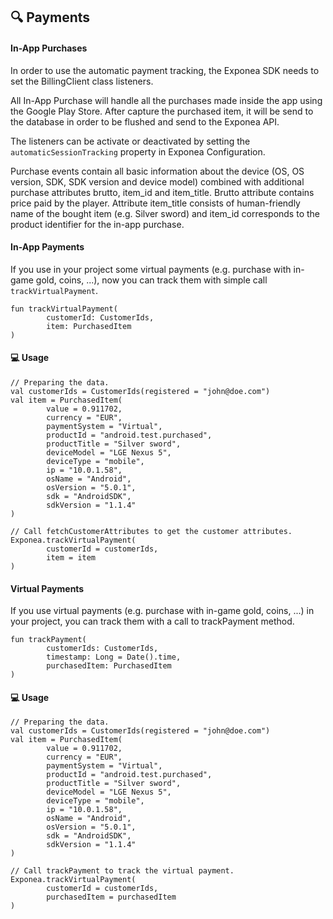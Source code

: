 ## 🔍 Payments

#### In-App Purchases

In order to use the automatic payment tracking, the Exponea SDK needs to set the BillingClient class listeners.

All In-App Purchase will handle all the purchases made inside the
app using the Google Play Store. After capture the purchased item, it will be send to the database in order to be flushed and send to the Exponea API.

The listeners can be activate or deactivated by setting the `automaticSessionTracking` property in Exponea Configuration.

Purchase events contain all basic information about the device (OS, OS version, SDK, SDK version and device model) combined with additional purchase attributes brutto, item_id and item_title. Brutto attribute contains price paid by the player. Attribute item_title consists of human-friendly name of the bought item (e.g. Silver sword) and item_id corresponds to the product identifier for the in-app purchase.

#### In-App Payments

If you use in your project some virtual payments (e.g. purchase with in-game gold, coins, ...), now you can track them with simple call `trackVirtualPayment`.

```
fun trackVirtualPayment(
        customerId: CustomerIds,
        item: PurchasedItem
)
```

#### 💻 Usage

```
// Preparing the data.
val customerIds = CustomerIds(registered = "john@doe.com")
val item = PurchasedItem(
        value = 0.911702,
        currency = "EUR",
        paymentSystem = "Virtual",
        productId = "android.test.purchased",
        productTitle = "Silver sword",
        deviceModel = "LGE Nexus 5",
        deviceType = "mobile",
        ip = "10.0.1.58",
        osName = "Android",
        osVersion = "5.0.1",
        sdk = "AndroidSDK",
        sdkVersion = "1.1.4"
)

// Call fetchCustomerAttributes to get the customer attributes.
Exponea.trackVirtualPayment(
        customerId = customerIds,
        item = item
)
```

#### Virtual Payments

If you use virtual payments (e.g. purchase with in-game gold, coins, ...) in your project, you can track them with a call to trackPayment method.

```
fun trackPayment(
        customerIds: CustomerIds,
        timestamp: Long = Date().time,
        purchasedItem: PurchasedItem
)
```

#### 💻 Usage

```
// Preparing the data.
val customerIds = CustomerIds(registered = "john@doe.com")
val item = PurchasedItem(
        value = 0.911702,
        currency = "EUR",
        paymentSystem = "Virtual",
        productId = "android.test.purchased",
        productTitle = "Silver sword",
        deviceModel = "LGE Nexus 5",
        deviceType = "mobile",
        ip = "10.0.1.58",
        osName = "Android",
        osVersion = "5.0.1",
        sdk = "AndroidSDK",
        sdkVersion = "1.1.4"
)

// Call trackPayment to track the virtual payment.
Exponea.trackVirtualPayment(
        customerId = customerIds,
        purchasedItem = purchasedItem
)
```

